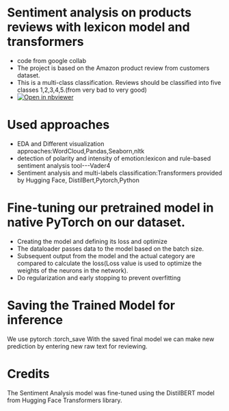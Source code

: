 # Sentiment analysis on products reviews with lexicon model and transformers
  - code from google collab
  - The project is based on the Amazon product review from customers dataset.
  - This is a multi-class classification. Reviews should be classified into five classes 1,2,3,4,5.(from very bad to very good)
  - [![Open in nbviewer](https://img.shields.io/badge/render-nbviewer-orange)](https://nbviewer.org/github/brgE-93/DistilBert_review/blob/main/amazon_NLP_%281%29.ipynb)
# Used approaches
   - EDA and Different visualization approaches:WordCloud,Pandas,Seaborn,nltk
   - detection of polarity and intensity of emotion:lexicon and rule-based sentiment analysis tool---Vader4
   - Sentiment analysis and multi-labels classification:Transformers provided by Hugging Face, DistilBert,Pytorch,Python
   
    
# Fine-tuning our pretrained model in native PyTorch on our dataset.
 - Creating the model and defining its loss and optimize
 - The dataloader passes data to the model based on the batch size.
 - Subsequent output from the model and the actual category are compared to calculate the loss(Loss value is used to optimize the weights of the neurons in the network).
 - Do regularization and early stopping to prevent overfitting


# Saving the Trained Model for inference
We use pytorch :torch_save
With the saved final model we can make new prediction by entering new raw text for reviewing.

# Credits
The Sentiment Analysis model was fine-tuned using the DistilBERT model from Hugging Face Transformers library.
